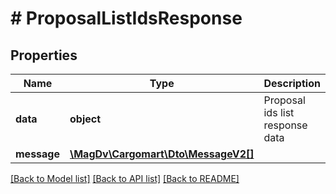 # # ProposalListIdsResponse

## Properties

Name | Type | Description | Notes
------------ | ------------- | ------------- | -------------
**data** | **object** | Proposal ids list response data |
**message** | [**\MagDv\Cargomart\Dto\MessageV2[]**](MessageV2.md) |  | [optional]

[[Back to Model list]](../../README.md#models) [[Back to API list]](../../README.md#endpoints) [[Back to README]](../../README.md)
